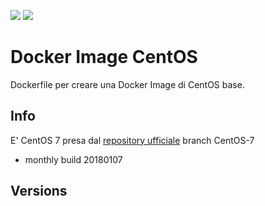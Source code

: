 [![](https://images.microbadger.com/badges/image/scolagreco/docker-centos.svg)](https://microbadger.com/images/scolagreco/docker-centos "Get your own image badge on microbadger.com") 
[![](https://images.microbadger.com/badges/commit/scolagreco/docker-centos.svg)](https://microbadger.com/images/scolagreco/docker-centos "Get your own commit badge on microbadger.com")

# Docker Image CentOS

Dockerfile per creare una Docker Image di CentOS base.

## Info

E' CentOS 7 presa dal [repository ufficiale](https://github.com/CentOS/sig-cloud-instance-images/tree/CentOS-7/docker) branch CentOS-7
- monthly build 20180107

## Versions


